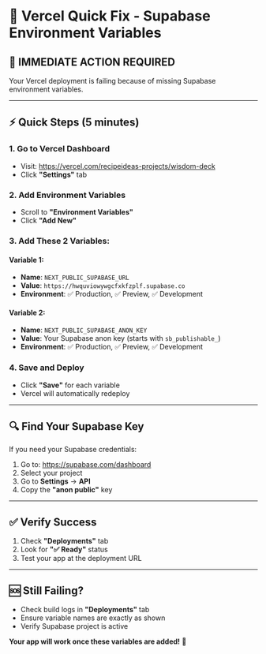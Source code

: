 # 🚀 Vercel Quick Fix - Supabase Environment Variables

## 🎯 **IMMEDIATE ACTION REQUIRED**

Your Vercel deployment is failing because of missing Supabase environment variables.

---

## ⚡ **Quick Steps (5 minutes)**

### 1. Go to Vercel Dashboard

- Visit: https://vercel.com/recipeideas-projects/wisdom-deck
- Click **"Settings"** tab

### 2. Add Environment Variables

- Scroll to **"Environment Variables"**
- Click **"Add New"**

### 3. Add These 2 Variables:

#### Variable 1:

- **Name**: `NEXT_PUBLIC_SUPABASE_URL`
- **Value**: `https://hwquviowywgcfxkfzplf.supabase.co`
- **Environment**: ✅ Production, ✅ Preview, ✅ Development

#### Variable 2:

- **Name**: `NEXT_PUBLIC_SUPABASE_ANON_KEY`
- **Value**: Your Supabase anon key (starts with `sb_publishable_`)
- **Environment**: ✅ Production, ✅ Preview, ✅ Development

### 4. Save and Deploy

- Click **"Save"** for each variable
- Vercel will automatically redeploy

---

## 🔍 **Find Your Supabase Key**

If you need your Supabase credentials:

1. Go to: https://supabase.com/dashboard
2. Select your project
3. Go to **Settings** → **API**
4. Copy the **"anon public"** key

---

## ✅ **Verify Success**

1. Check **"Deployments"** tab
2. Look for **"✅ Ready"** status
3. Test your app at the deployment URL

---

## 🆘 **Still Failing?**

- Check build logs in **"Deployments"** tab
- Ensure variable names are exactly as shown
- Verify Supabase project is active

**Your app will work once these variables are added!** 🚀
